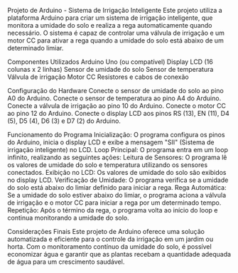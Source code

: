 Projeto de Arduino - Sistema de Irrigação Inteligente
Este projeto utiliza a plataforma Arduino para criar um sistema de irrigação inteligente, que monitora a umidade do solo e realiza a rega automaticamente quando necessário. O sistema é capaz de controlar uma válvula de irrigação e um motor CC para ativar a rega quando a umidade do solo está abaixo de um determinado limiar.

Componentes Utilizados
Arduino Uno (ou compatível)
Display LCD (16 colunas x 2 linhas)
Sensor de umidade do solo
Sensor de temperatura
Válvula de irrigação
Motor CC
Resistores e cabos de conexão

Configuração do Hardware
Conecte o sensor de umidade do solo ao pino A0 do Arduino.
Conecte o sensor de temperatura ao pino A4 do Arduino.
Conecte a válvula de irrigação ao pino 10 do Arduino.
Conecte o motor CC ao pino 12 do Arduino.
Conecte o display LCD aos pinos RS (13), EN (11), D4 (5), D5 (4), D6 (3) e D7 (2) do Arduino.

Funcionamento do Programa
Inicialização: O programa configura os pinos do Arduino, inicia o display LCD e exibe a mensagem "SII" (Sistema de irrigação inteligente) no LCD.
Loop Principal: O programa entra em um loop infinito, realizando as seguintes ações:
Leitura de Sensores: O programa lê os valores de umidade do solo e temperatura utilizando os sensores conectados.
Exibição no LCD: Os valores de umidade do solo são exibidos no display LCD.
Verificação de Umidade: O programa verifica se a umidade do solo está abaixo do limiar definido para iniciar a rega.
Rega Automática: Se a umidade do solo estiver abaixo do limiar, o programa aciona a válvula de irrigação e o motor CC para iniciar a rega por um determinado tempo.
Repetição: Após o término da rega, o programa volta ao início do loop e continua monitorando a umidade do solo.

Considerações Finais
Este projeto de Arduino oferece uma solução automatizada e eficiente para o controle da irrigação em um jardim ou horta. Com o monitoramento contínuo da umidade do solo, é possível economizar água e garantir que as plantas recebam a quantidade adequada de água para um crescimento saudável.
